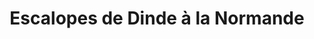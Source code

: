 ---
layout: recette
categories: [recettes]
hidden: true
lang: fr
title: Escalopes de Dinde à la Normande
type: sel
pour: pour 2 personnes
ingredients: 
  - nom: escalopes de dinde
    qte: 2
  - nom: champignons
    qte: 200
    unite: gr
  - nom: oignon
    qte: 1
  - nom: vin blanc sec
    qte: 150
    unite: mL
  - nom: crème fraiche
    qte: 125
    unite: gr
preconditions:
  - Couper les escalopes en lamelles
  - Couper les champignons en tranches
etapes:
  - label: Préparation
    details:
      - Chauffer une poêle et y mettre un morceau de beurre
      - Faire dorer les morceaux de dinde puis les réserver dans une assiette
      - Faire revenir les oignons
      - Ajouter le verre de vin et attendre qu'il s'évapore quasi totalement
      - Ajouter les champignons
      - Ajouter la crème fraiche
      - Ajouter les morceaux de dinde
      - Saler et poivrer
      - Laisser mijoter à semi-couvert à feu doux une quinzaine de minutes
variantes:
  - label: Utiliser du poulet
    todo: false
  - label: Boire la bouteille de vin pendant que ça mijote
    todo: false
notes:
  - Plus la crème est grasse meilleur le plat sera
---